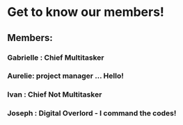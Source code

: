 # Get to know our members!


## Members:
### Gabrielle : Chief Multitasker

### Aurelie: project manager ... Hello!

### Ivan : Chief Not Multitasker

### Joseph : Digital Overlord - I command the codes!